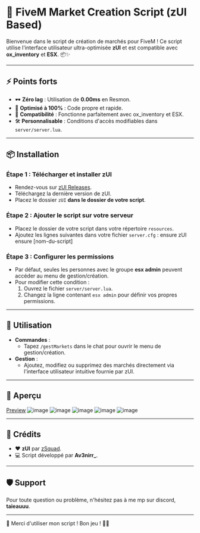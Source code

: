 
# 🛒 FiveM Market Creation Script (zUI Based)

Bienvenue dans le script de création de marchés pour FiveM ! Ce script utilise l'interface utilisateur ultra-optimisée **zUI** et est compatible avec **ox_inventory** et **ESX**. 📦✨

---

## ⚡️ Points forts
- 🕶️ **Zéro lag** : Utilisation de **0.00ms** en Resmon.
- 🚀 **Optimisé à 100%** : Code propre et rapide.
- 🔗 **Compatibilité** : Fonctionne parfaitement avec ox_inventory et ESX.
- 🛠️ **Personnalisable** : Conditions d'accès modifiables dans `server/server.lua`.

---

## 📦 Installation

### Étape 1 : Télécharger et installer zUI
- Rendez-vous sur [zUI Releases](https://github.com/ZProject-Official/zUI/releases).
- Téléchargez la dernière version de zUI.
- Placez le dossier `zUI` **dans le dossier de votre script**.

### Étape 2 : Ajouter le script sur votre serveur
- Placez le dossier de votre script dans votre répertoire `resources`.
- Ajoutez les lignes suivantes dans votre fichier `server.cfg` :
   ensure zUI
   ensure [nom-du-script]

### Étape 3 : Configurer les permissions
- Par défaut, seules les personnes avec le groupe **esx admin** peuvent accéder au menu de gestion/création.
- Pour modifier cette condition :
    1. Ouvrez le fichier `server/server.lua`.
    2. Changez la ligne contenant `esx admin` pour définir vos propres permissions.

---

## 🚀 Utilisation
- **Commandes** :
  - Tapez `/gestMarkets` dans le chat pour ouvrir le menu de gestion/création.
- **Gestion** : 
  - Ajoutez, modifiez ou supprimez des marchés directement via l'interface utilisateur intuitive fournie par zUI.

---

## 📸 Aperçu
[Preview](https://streamable.com/izng2w)
![image](https://github.com/user-attachments/assets/94ef7804-153b-412c-ba91-b6c2c47101f3)
![image](https://github.com/user-attachments/assets/79334eee-cb5b-4f56-9858-7e889f9c585f)
![image](https://github.com/user-attachments/assets/26b82e38-7519-4ea8-9402-f6976ae5c7fd)
![image](https://github.com/user-attachments/assets/2706a37e-7729-49c2-86da-a4e61b2ab3b4)
![image](https://github.com/user-attachments/assets/2370d753-fda8-4d57-a80a-436558d9c644)


---

## 👥 Crédits
- ❤️ **zUI** par [zSquad](https://github.com/ZProject-Official).
- 💻 Script développé par **Av3nirr_**.

---

## 🛡️ Support
Pour toute question ou problème, n'hésitez pas à me mp sur discord, **taieauuu**.

---

🎉 Merci d'utiliser mon script ! Bon jeu ! 🚗💨
